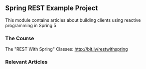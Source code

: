 ## Spring REST Example Project

This module contains articles about building clients using reactive programming in Spring 5

### The Course
The "REST With Spring" Classes: http://bit.ly/restwithspring

### Relevant Articles

